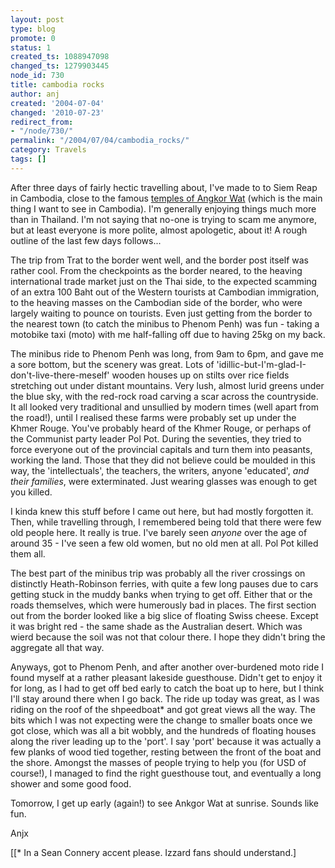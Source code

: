 ```yaml
---
layout: post
type: blog
promote: 0
status: 1
created_ts: 1088947098
changed_ts: 1279903445
node_id: 730
title: cambodia rocks
author: anj
created: '2004-07-04'
changed: '2010-07-23'
redirect_from:
- "/node/730/"
permalink: "/2004/07/04/cambodia_rocks/"
category: Travels
tags: []
---
```

After three days of fairly hectic travelling about, I've made to to Siem Reap in Cambodia, close to the famous [temples of Angkor Wat](http://www.angkorwat.org/) (which is the main thing I want to see in Cambodia).  I'm generally enjoying things much more than in Thailand.  I'm not saying that no-one is trying to scam me anymore, but at least everyone is more polite, almost apologetic, about it!  A rough outline of the last few days follows...
<!--break-->
The trip from Trat to the border went well, and the border post itself was rather cool.  From the checkpoints as the border neared, to the heaving international trade market just on the Thai side, to the expected scamming of an extra 100 Baht out of the Western tourists at Cambodian immigration, to the heaving masses on the Cambodian side of the border, who were largely waiting to pounce on tourists.  Even just getting from the border to the nearest town (to catch the minibus to Phenom Penh) was fun - taking a motobike taxi (moto) with me half-falling off due to having 25kg on my back.

The minibus ride to Phenom Penh was long, from 9am to 6pm, and gave me a sore bottom, but the scenery was great.  Lots of 'idillic-but-I'm-glad-I-don't-live-there-meself' wooden houses up on stilts over rice fields stretching out under distant mountains.  Very lush, almost lurid greens under the blue sky, with the red-rock road carving a scar across the countryside.  It all looked very traditional and unsullied by modern times (well apart from the road!), until I realised these farms were probably set up under the Khmer Rouge.  You've probably heard of the Khmer Rouge, or perhaps of the Communist party leader Pol Pot.  During the seventies, they tried to force everyone out of the provincial capitals and turn them into peasants, working the land.  Those that they did not believe could be moulded in this way, the 'intellectuals', the teachers, the writers, anyone 'educated', _and their families_, were exterminated.  Just wearing glasses was enough to get you killed.

I kinda knew this stuff before I came out here, but had mostly forgotten it.  Then, while travelling through, I remembered being told that there were few old people here.  It really is true.  I've barely seen _anyone_ over the age of around 35 - I've seen a few old women, but no old men at all.  Pol Pot killed them all.

The best part of the minibus trip was probably all the river crossings on distinctly Heath-Robinson ferries, with quite a few long pauses due to cars getting stuck in the muddy banks when trying to get off.  Either that or the roads themselves, which were humerously bad in places.  The first section out from the border looked like a big slice of floating Swiss cheese.  Except it was bright red - the same shade as the Australian desert.  Which was wierd because the soil was not that colour there.  I hope they didn't bring the aggregate all that way.

Anyways, got to Phenom Penh, and after another over-burdened moto ride I found myself at a rather pleasant lakeside guesthouse.  Didn't get to enjoy it for long, as I had to get off bed early to catch the boat up to here, but I think I'll stay around there when I go back.  The ride up today was great, as I was riding on the roof of the shpeedboat* and got great views all the way.  The bits which I was not expecting were the change to smaller boats once we got close, which was all a bit wobbly, and the hundreds of floating houses along the river leading up to the 'port'.  I say 'port' because it was actually a few planks of wood tied together, resting between the front of the boat and the shore.  Amongst the masses of people trying to help you (for USD of course!), I managed to find the right guesthouse tout, and eventually a long shower and some good food.

Tomorrow, I get up early (again!) to see Ankgor Wat at sunrise.  Sounds like fun.

Anjx


[[* In a Sean Connery accent please.  Izzard fans should understand.]


